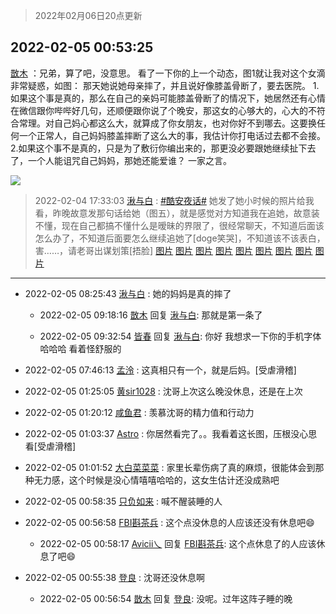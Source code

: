 > 2022年02月06日20点更新
<link rel="stylesheet" href="https://cdn.jsdelivr.net/gh/taotie6/sampleJSON@main/css/photo_show.css">
<meta name="referrer" content="no-referrer" />


 ## 2022-02-05 00:53:25 

 [㪚木](https://www.coolapk.com/feed/33313806?shareKey=Y2I3YzZmZGExMjVlNjFmZDViNGE~) ：兄弟，算了吧，没意思。
看了一下你的上一个动态，图1就让我对这个女滴非常疑惑，如图：
那天她说她母亲摔了，并且说好像膝盖骨断了，要去医院。
1.如果这个事是真的，那么在自己的亲妈可能膝盖骨断了的情况下，她居然还有心情在微信跟你哔哔好几句，还顺便跟你说了个晚安，那这女的心够大的<!--break-->，心大的不符合常理。对自己妈心都这么大，就算成了你女朋友，也对你好不到哪去。这要换任何一个正常人，自己妈妈膝盖摔断了这么大的事，我估计你打电话过去都不会接。
2.如果这个事不是真的，只是为了敷衍你编出来的，那更没必要跟她继续扯下去了，一个人能诅咒自己妈妈，那她还能爱谁？
一家之言。 

<div class="album">
<img class="img-item" src="http://image.coolapk.com/feed/2022/0205/00/1081091_ed823b7b_3575_9015_524@1080x1718.png" />
</div>

> 2022-02-04 17:33:03 
> [湫与白](https://www.coolapk.com/feed/33304503?shareKey=MTY2ODIyMjBmNDAwNjFmZDViNGE~) : <a class="feed-link-tag" href="/t/酷安夜话?type=0">#酷安夜话#</a> 她发了她小时候的照片给我看，昨晚故意发那句话给她（图五），就是感觉对方知道我在追她，故意装不懂，现在自己都搞不懂什么是暧昧的界限了，很经常聊天，不知道后面该怎么办了，不知道后面要怎么继续追她了[doge笑哭]，不知道该不该表白，害……，请老哥出谋划策[捂脸] 
[图片](http://image.coolapk.com/feed/2022/0204/17/1400237_47d44188_7161_0972_297@1015x8166.jpeg)
[图片](http://image.coolapk.com/feed/2022/0204/17/1400237_eed1b978_7161_0985_991@540x7913.jpeg)
[图片](http://image.coolapk.com/feed/2022/0204/17/1400237_66ca111f_7161_0993_519@540x10741.jpeg)
[图片](http://image.coolapk.com/feed/2022/0204/17/1400237_399a4479_7161_0998_748@540x10889.jpeg)
[图片](http://image.coolapk.com/feed/2022/0204/17/1400237_3895cb15_7161_1005_387@540x10915.jpeg)
[图片](http://image.coolapk.com/feed/2022/0204/17/1400237_b319be5b_7161_1009_184@540x10915.jpeg)
[图片](http://image.coolapk.com/feed/2022/0204/17/1400237_8a100392_7161_1019_838@1080x7646.jpeg)
[图片](http://image.coolapk.com/feed/2022/0204/17/1400237_8f681d7a_7161_1022_335@1080x3481.jpeg)
[图片](http://image.coolapk.com/feed/2022/0204/17/1400237_fdf46a08_7161_1026_329@1080x7519.jpeg)

 ------- 

- 2022-02-05 08:25:43 [湫与白](uid=1400237) : 她的妈妈是真的摔了 

    - 2022-02-05 09:18:16 [㪚木](uid=1081091) 回复 [湫与白](uid=1400237): 那就是第一条了 

    - 2022-02-05 09:32:54 [皆春](uid=2581923) 回复 [湫与白](uid=1400237): 你好 我想求一下你的手机字体哈哈哈 看着怪舒服的 

- 2022-02-05 07:46:13 [孟泠](uid=3712948) : 这真相只有一个，就是后妈。[受虐滑稽] 

- 2022-02-05 01:25:05 [黄sir1028](uid=905870) : 沈哥上次这么晚没休息，还是在上次 

- 2022-02-05 01:20:12 [咸鱼君](uid=573545) : 羡慕沈哥的精力值和行动力 

- 2022-02-05 01:03:37 [Astro](uid=469720) : 你居然看完了。。我看着这长图，压根没心思看[受虐滑稽] 

- 2022-02-05 01:01:52 [大白菜菜菜](uid=2081020) : 家里长辈伤病了真的麻烦，很能体会到那种无力感，这个时候是没心情嘻嘻哈哈的，这女生估计还没成熟吧 

- 2022-02-05 00:58:35 [只负如来](uid=1057736) : 喊不醒装睡的人 

- 2022-02-05 00:56:58 [FBI斟茶兵](uid=2990798) : 这个点没休息的人应该还没有休息吧😄 

    - 2022-02-05 00:58:17 [Avicii乀](uid=2068349) 回复 [FBI斟茶兵](uid=2990798): 这个点休息了的人应该休息了吧😄 

- 2022-02-05 00:55:38 [登良](uid=3292598) : 沈哥还没休息啊 

    - 2022-02-05 00:56:54 [㪚木](uid=1081091) 回复 [登良](uid=3292598): 没呢。过年这阵子睡的晚 

